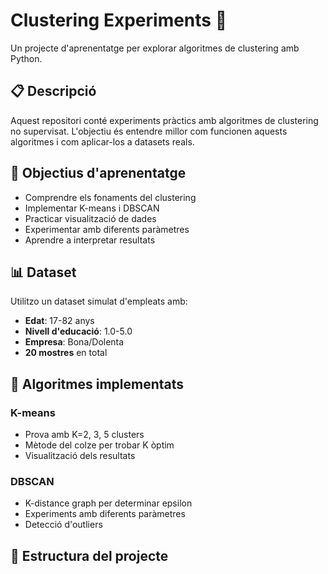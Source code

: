 # Clustering Experiments 🧮

Un projecte d'aprenentatge per explorar algoritmes de clustering amb Python.

## 📋 Descripció

Aquest repositori conté experiments pràctics amb algoritmes de clustering no supervisat. L'objectiu és entendre millor com funcionen aquests algoritmes i com aplicar-los a datasets reals.

## 🎯 Objectius d'aprenentatge

- Comprendre els fonaments del clustering
- Implementar K-means i DBSCAN
- Practicar visualització de dades
- Experimentar amb diferents paràmetres
- Aprendre a interpretar resultats

## 📊 Dataset

Utilitzo un dataset simulat d'empleats amb:
- **Edat**: 17-82 anys
- **Nivell d'educació**: 1.0-5.0
- **Empresa**: Bona/Dolenta
- **20 mostres** en total

## 🔧 Algoritmes implementats

### K-means
- Prova amb K=2, 3, 5 clusters
- Mètode del colze per trobar K òptim
- Visualització dels resultats

### DBSCAN
- K-distance graph per determinar epsilon
- Experiments amb diferents paràmetres
- Detecció d'outliers

## 📁 Estructura del projecte

